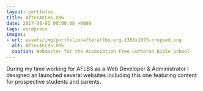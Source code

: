 ```yaml
---
layout: portfolio
title: AfterAFLBS.ORG
date: 2017-08-01 00:00:00 +0000
tags: wordpress
images:
- url: assets/img/portfolio/afteraflbs.org-1366x1073-cropped.png
  alt: AfterAFLBS.ORG
  caption: Webmaster for the Association Free Lutheran Bible School
---
```


During my time working for AFLBS as a Web Developer & Administrator I designed an launched several websites including this one featuring content for prospective students and parents.